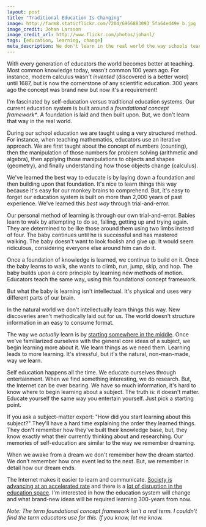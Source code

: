 ```yaml
---
layout: post
title: "Traditional Education Is Changing"
image: http://farm8.staticflickr.com/7204/6966883093_5fa64ed49e_b.jpg
image_credit: Johan Larsson
image_credit_url: http://www.flickr.com/photos/johanl/
tags: [education, learning, change]
meta_description: We don't learn in the real world the way schools teach us. Is education changing to represent the way we learn naturally?
---
```


With every generation of educators the world becomes better at teaching. Most common knowledge today, wasn't common 100 years ago. For instance, modern calculus wasn't _invented_ (discovered is a better word) until 1687, but is now the cornerstone of any scientific education. 300 years ago the concept was brand new but now it's a requirement!

I'm fascinated by self-education versus traditional education systems. Our current education system is built around a _foundational concept framework*_. A foundation is laid and then built upon. But, we don't learn that way in the real world.

During our school education we are taught using a very structured method. For instance, when teaching mathematics, educators use an iterative approach. We are first taught about the concept of numbers (counting), then the manipulation of those numbers for problem solving (arithmetic and algebra), then applying those manipulations to objects and shapes (geometry), and finally understanding how those objects change (calculus).

We've learned the best way to educate is by laying down a foundation and then building upon that foundation. It's nice to learn things this way because it's easy for our monkey brains to comprehend. But, it's easy to forget our education system is built on more than 2,000 years of past experience. We've learned this _best way_ through trial-and-error.

Our personal method of learning is through our own trial-and-error. Babies learn to walk by attempting to do so, falling, getting up and trying again. They are determined to be like those around them using two limbs instead of four. The baby continues until he is successful and has mastered walking. The baby doesn't want to look foolish and give up. It would seem ridiculous, considering everyone else around him can do it.

Once a foundation of knowledge is learned, we continue to build on it. Once the baby learns to walk, she wants to climb, run, jump, skip, and hop. The baby builds upon a core principle by learning new methods of motion. Educators teach the same way, using this foundational concept framework. 

But what the baby is learning isn't intellectual. It's physical and uses very different parts of our brain.

In the natural world we don't intellectually learn things this way. New discoveries aren't methodically laid out for us. The world doesn't structure information in an easy to consume format. 

The way we _actually_ learn is by [starting somewhere in the middle][5]. Once we've familiarized ourselves with the general core ideas of a subject, we begin learning more about it. We learn things as we need them. Learning leads to more learning. It's stressful, but it's the natural, non-man-made, way we learn.

Self education happens all the time. We educate ourselves through entertainment. When we find something interesting, we do research. But, the Internet can be over bearing. We have so much information, it's hard to know where to begin learning about a subject. The truth is: it doesn't matter. Educate yourself the same way you entertain yourself. Just pick a starting point.

If you ask a subject-matter expert: "How did you start learning about this subject?" They'll have a hard time explaining the order they learned things. They don't remember how they've built their knowledge base, but, they know exactly what their currently thinking about and researching. Our memories of self-education are similar to the way we remember dreaming.

When we awake from a dream we don't remember how the dream started. We don't remember how one event led to the next. But, we remember in detail how our dream ends.

The Internet makes it easier to learn and communicate. [Society is advancing at an accelerated rate][3] and there is a [lot of disruption in the education space][4]. I'm interested in how the education system will change and what brand-new ideas will be required learning 300-years from now.

_Note: The term _foundational concept framework_ isn't a real term. I couldn't find the term educators use for this. If you know, let me know._

[1]: http://www.chrisbrogan.com/106/
[2]: http://tommy.ismy.name/
[3]: http://www.time.com/time/magazine/article/0,9171,997268,00.html
[4]: http://innovator.synergiseducation.com/article.php?title=Disruptions_In_Today's_Educational_Space&id=8
[5]: http://www.programmableplanet.com/author.asp?section_id=2016&doc_id=242464
